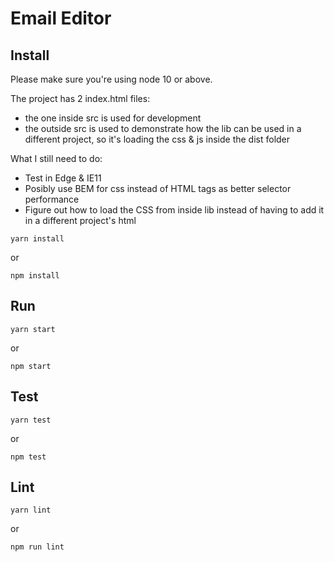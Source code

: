 # Email Editor

## Install

Please make sure you're using node 10 or above.

The project has 2 index.html files:
- the one inside src is used for development
- the outside src is used to demonstrate how the lib can be used in a different project, so it's loading the css & js inside the dist folder

What I still need to do:
- Test in Edge & IE11
- Posibly use BEM for css instead of HTML tags as better selector performance
- Figure out how to load the CSS from inside lib instead of having to add it in a different project's html

```
yarn install
```
or
```
npm install
```

## Run

```
yarn start
```
or
```
npm start
```

## Test

```
yarn test
```
or
```
npm test
```

## Lint

```
yarn lint
```
or
```
npm run lint
```
